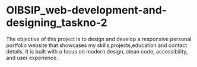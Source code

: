 # OIBSIP_web-development-and-designing_taskno-2
The objective of this project is to design and develop a responsive personal portfolio website that showcases my skills,projects,education and contact details. It is built with a focus on modern design, clean code, accessibility, and user experience.
